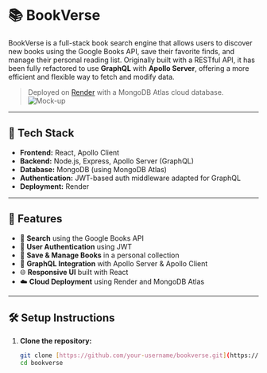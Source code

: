 # 📚 BookVerse

BookVerse is a full-stack book search engine that allows users to discover new books using the Google Books API, save their favorite finds, and manage their personal reading list. Originally built with a RESTful API, it has been fully refactored to use **GraphQL** with **Apollo Server**, offering a more efficient and flexible way to fetch and modify data.

> Deployed on [Render]([https://render.com/](https://bookverse-1-ocad.onrender.com)) with a MongoDB Atlas cloud database.
> ![Mock-up](https://github.com/user-attachments/assets/abccad42-a621-48cf-928a-80c5cf4e9bfc)

---

## 🚀 Tech Stack

- **Frontend:** React, Apollo Client
- **Backend:** Node.js, Express, Apollo Server (GraphQL)
- **Database:** MongoDB (using MongoDB Atlas)
- **Authentication:** JWT-based auth middleware adapted for GraphQL
- **Deployment:** Render

---

## 🔧 Features

- 🔎 **Search** using the Google Books API
- 🔐 **User Authentication** using JWT
- 💾 **Save & Manage Books** in a personal collection
- 🔄 **GraphQL Integration** with Apollo Server & Apollo Client
- 🌐 **Responsive UI** built with React
- ☁️ **Cloud Deployment** using Render and MongoDB Atlas

---

## 🛠️ Setup Instructions

1. **Clone the repository:**

   ```bash
   git clone [https://github.com/your-username/bookverse.git](https://github.com/gabipayan/BookVerse)
   cd bookverse
